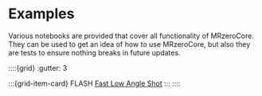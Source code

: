 # Examples

Various notebooks are provided that cover all functionality of MRzeroCore. They can be used to get an idea of how to use MRzeroCore, but also they are tests to ensure nothing breaks in future updates.


::::{grid}
:gutter: 3

:::{grid-item-card} FLASH
[Fast Low Angle Shot](flash)
:::
::::
